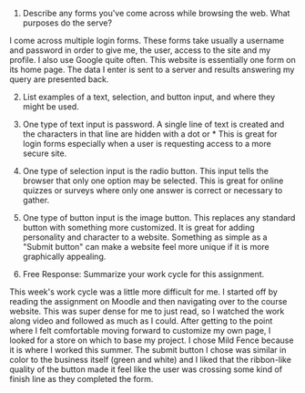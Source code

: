 1. Describe any forms you've come across while browsing the web. What purposes do the serve?

  I come across multiple login forms. These forms take usually a username and password in order to give me, the user, access to the site and my profile. I also use Google quite often. This website is essentially one form on its home page. The data I enter is sent to a server and results answering my query are presented back.


2. List examples of a text, selection, and button input, and where they might be used.
  1. One type of text input is password. A single line of text is created and the characters in that line are hidden with a dot or *
This is great for login forms especially when a user is requesting access to a more secure site.
  2. One type of selection input is the radio button. This input tells the browser that only one option may be selected. This is great for online quizzes or surveys where only one answer is correct or necessary to gather.
  3. One type of button input is the image button. This replaces any standard button with something more customized. It is great for adding personality and character to a website. Something as simple as a "Submit button" can make a website feel more unique if it is more graphically appealing.


3. Free Response: Summarize your work cycle for this assignment.

  This week's work cycle was a little more difficult for me. I started off by reading the assignment on Moodle and then navigating over to the course website. This was super dense for me to just read, so I watched the work along video and followed as much as I could. After getting to the point where I felt comfortable moving forward to customize my own page, I looked for a store on which to base my project. I chose Mild Fence because it is where I worked this summer. The submit button I chose was similar in color to the business itself (green and white) and I liked that the ribbon-like quality of the button made it feel like the user was crossing some kind of finish line as they completed the form.
